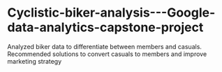 # Cyclistic-biker-analysis---Google-data-analytics-capstone-project
Analyzed biker data to differentiate between members and casuals. Recommended solutions to convert casuals to members and improve marketing strategy
